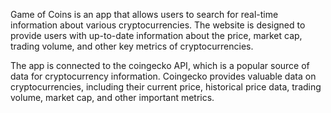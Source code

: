 Game of Coins is an app that allows users to search for real-time information about various cryptocurrencies. The website is designed to provide users with up-to-date information about the price, market cap, trading volume, and other key metrics of cryptocurrencies.

The app is connected to the coingecko API, which is a popular source of data for cryptocurrency information. Coingecko provides valuable data on cryptocurrencies, including their current price, historical price data, trading volume, market cap, and other important metrics.